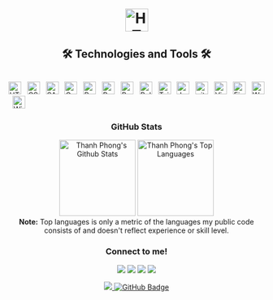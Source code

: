 <h1 align="center"><span><img src="https://img.shields.io/badge/Hi%20there%20,I'm%20Thanh%20Phong-282C34?logo=Plausible%20Analytics&logoColor=5850EC" alt="HTML5 logo" title="HTML5" height="45" /></span>
</h1>

<h2 align="center">🛠 Technologies and Tools 🛠</h2>
<br>
<!-- https://simpleicons.org/ -->
<span><img src="https://img.shields.io/badge/HTML5-282C34?logo=html5&logoColor=E34F26" alt="HTML5 logo" title="HTML5" height="25" /></span>
&nbsp;
<span><img src="https://img.shields.io/badge/CSS3-282C34?logo=css3&logoColor=1572B6" alt="CSS3 logo" title="CSS3" height="25" /></span>
&nbsp;
<span><img src="https://img.shields.io/badge/Sass-282C34?logo=sass&logoColor=CC6699" alt="SASS logo" title="SASS" height="25" /></span>
&nbsp;
<span><img src="https://img.shields.io/badge/Gulp-282C34?logo=gulp&logoColor=CF4647" alt="Gulp logo" title="Gulp" height="25" /></span>
&nbsp;
<span><img src="https://img.shields.io/badge/Pug-282C34?logo=Pug&logoColor=A86454" alt="Pug logo" title="Pug" height="25" /></span>
&nbsp;
<span><img src="https://img.shields.io/badge/Bootstrap-282C34?logo=bootstrap&logoColor=7952B3" alt="Bootstrap logo" title="Bootstrap" height="25" /></span>
&nbsp;
<span><img src="https://img.shields.io/badge/MaterializeCSS-282C34?logo=Matomo&logoColor=F06B66" alt="Bootstrap logo" title="Bootstrap" height="25" /></span>
&nbsp;
<span><img src="https://img.shields.io/badge/Bulma-282C34?logo=Bulma&logoColor=00D1B2" alt="Bulma logo" title="Bulma" height="25" /></span>
&nbsp;
<span><img src="https://img.shields.io/badge/TailwindCSS-282C34?logo=TailwindCSS&logoColor=06B6D4" alt="Tailwind logo" title="Tailwind" height="25" /></span>
&nbsp;
<span><img src="https://img.shields.io/badge/JavaScript-282C34?logo=javascript&logoColor=F7DF1E" alt="JavaScript logo" title="JavaScript" height="25" /></span>
&nbsp;
<span><img src="https://img.shields.io/badge/git-282C34?logo=git&logoColor=F05032" alt="git logo" title="git" height="25" /></span>
&nbsp;
<span><img src="https://img.shields.io/badge/VS%20Code-282C34?logo=visual-studio-code&logoColor=007ACC" alt="Visual Studio Code logo" title="Visual Studio Code" height="25" /></span>
&nbsp;
<span><img src="https://img.shields.io/badge/Firebase-282C34?logo=firebase&logoColor=FFCA28" alt="Firebase logo" title="Firebase" height="25" /></span>
&nbsp;
<span><img src="https://img.shields.io/badge/WordPress-282C34?logo=wordPress&logoColor=21759B" alt="WordPress logo" title="WordPress" height="25" /></span>
&nbsp;
<span><img src="https://img.shields.io/badge/Wix-282C34?logo=Wix&logoColor=0C6EFC" alt="Wix logo" title="Wix" height="25" /></span>
&nbsp;

<br>


<h3 align="center"> GitHub Stats </h3>
<!-- https://github.com/anuraghazra/github-readme-stats -->
<p align="center">
  <a href="https://github.com/HiImPhong/github-readme-stats"><img alt="Thanh Phong's Github Stats" wight="400px" height="150px" src="https://github-readme-stats.vercel.app/api?username=FOG-ntp&count_private=true&show_icons=true&theme=tokyonight&hide_border=true" /></a>
  <a href="https://github.com/HiImPhong/github-readme-stats"><img alt="Thanh Phong's Top Languages" width="autoauto" height="150px" src="https://github-readme-stats.vercel.app/api/top-langs/?username=FOG-ntp&layout=compact&theme=tokyonight&hide_border=true" /></a>
<br/>
<b>Note:</b> Top languages is only a metric of the languages my public code consists of and doesn't reflect experience or skill level.
</p>

<h3 align="center"> Connect to me! </h3>
<!-- https://icons8.com -->
<p align="center">
<a href = ""><img src="https://img.icons8.com/fluent/48/000000/linkedin.png"/></a>
<a href = ""><img src="https://img.icons8.com/fluent/48/000000/twitter.png"/></a>
<a href = ""><img src="https://img.icons8.com/fluent/48/000000/instagram-new.png"/></a>
<a href = ""><img src="https://img.icons8.com/fluent/48/000000/facebook.png"/></a>
</p>

<p align="center">
<a href="https://github.com/Meghna-DAS/github-profile-views-counter">
    <img src="https://komarev.com/ghpvc/?username=HiImPhong">
</a>
<a href="https://github.com/HiImPhong?tab=followers"><img src="https://img.shields.io/github/followers/FOG-ntp?label=Followers&style=social" alt="GitHub Badge"></a>
</p>

